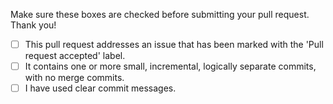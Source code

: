 Make sure these boxes are checked before submitting your pull request. Thank you!

- [ ] This pull request addresses an issue that has been marked with the 'Pull request accepted' label.
- [ ] It contains one or more small, incremental, logically separate commits, with no merge commits.
- [ ] I have used clear commit messages.
